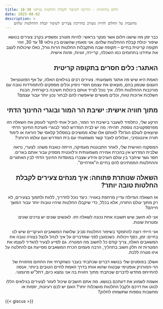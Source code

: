```yaml
---
title: חלום בהתהוות - הדרכה לשיפור לקבלת החלטות בגילאי 18-30
date: 2025-08-02
description: >
    מחשבות על החלום להיות מעורב בהדרכת צעירים לשיפור קבלת ההחלטות שלהם
---
```


<div dir="rtl">

כבר זמן מה שישנו חלום אשר מנקר בראשי: להיות מעורב ומשפיע בקרב צעירים בנושא שיפור יכולת קבלת ההחלטות שלהם. אני מאמין שהשנים בין גילאי 18 עד 30, זוהי תקופה קריטית בחיים – תקופה שבה מתקבלות החלטות הרות גורל, כאלו שיכולות לעצב את עתידנו בתחומים כמו השכלה, קריירה, זוגיות, וזהות אישית.

## האתגר: כלים חסרים בתקופה קריטית

האמת היא שיש פה אתגר משמעותי. צעירים רבים בגילאים האלה, על אף הפוטנציאל העצום שטמון בהם, מוצאים את עצמם חסרי ניסיון וכלים מספקים להתמודדות טובה עם מורכבות ההחלטות הללו. איך נוכל לצייד אותם ביכולות חשיבה ביקורתית, הבנת השלכות ארוכות טווח, וכלים מעשיים שיאפשרו להם לבחור נכון יותר עבור עצמם?

## מתוך חוויה אישית: ישיבת הר המור ובוגרי החינוך הדתי

הרקע שלי, כתלמיד לשעבר בישיבת הר המור, הוביל אותי לחקור לעומק את השאלה הזו מפרספקטיבה נוספת. תהיתי: מה יש לבית המדרש לומר לבוגרי מערכת החינוך הדתי שיוצאים לעולם הגדול? לאותם אלו שלא ממשיכים במסלול קלאסי של הוראה או לימוד תורה אינטנסיבי, ועלולים לאבד קשר משמעותי עם בית המדרש ועם עולמו הרוחני?

המסקנה האישית שלי, לאחר התבוננות מעמיקה, הייתה כואבת משהו: לצערי, נראה שלבית המדרש אין בהכרח אמירה משמעותית ורלוונטית מספיק עבור אותם בוגרים. חסר גשר שיחבר בין עולם הערכים והידע שצברו במוסדות החינוך הדתי לבין האתגרים וההחלטות הממתינים להם בחיים ה"אזרחיים".

## השאלה שנותרת פתוחה: איך מנחים צעירים לקבלת החלטות טובה יותר?

אז השאלה הגדולה עדיין מרחפת באוויר: כיצד נוכל להדריך, ללוות ולתמוך בצעירים, לא רק מתוך עולם התורה, אלא בכלל, כדי שיקבלו החלטות שיהיו טובות יותר עבור המשך חייהם?

אני לא חושב שיש תשובה אחת נכונה לשאלה הזו. לאנשים שונים יש צרכים שונים ומטרות שונות.

אני הייתי רוצה להתמקד בשיפור החלטות סביב שלושת המשאבים העיקריים שיש לנו בחיים: זמן, כסף ויכולות. כשכמובן לפני שמדברים על איך לנהל ולנצל בצורה טובה את המשאבים האלה, צריך קודם כל לחשוב מה המטרה. גם לסייע לצעיר להגדיר לעצמו את המטרות זה חלק חשוב בתהליך, הרבה פעמים הכרת המשאבים מסייעת גם להחלטה על איזו מטרה ללכת.

אשלב בפוסטים שלי בנושא דברים שכתבתי בעבר כשחקרתי את התחום מהזווית של הר-המורניק אופטימי שבטוח שהוא אוחז בדרך האמת לחיים הטובים ביותר. אנסה להתייחס מחדש לדברים שכתבתי מתוך הזווית בה אני נמצא כיום, דתל"ש פרגמטי.

אשמח לשמוע את דעתכם בנושא. מה אתם חושבים שיכול לעזור לצעירים בגילאים הללו לנווט את דרכם ולקבל החלטות מושכלות יותר? האם יש לכם רעיונות, יוזמות או מחשבות נוספות שתשמחו לחלוק?

</div>

{{< giscus >}}
